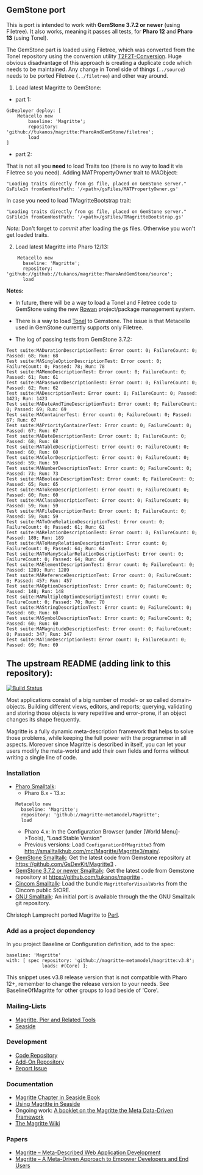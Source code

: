 ## GemStone port
This is port is intended to work with **GemStone 3.7.2 or newer** (using Filetree).  It also works, meaning it passes all tests, for **Pharo 12** and **Pharo 13** (using Tonel).

The GemStone part is loaded using Filetree, which was converted from the Tonel repository using the conversion utility [T2F2T-Conversion](https://github.com/GsDevKit/T2F2T-Conversion).  Huge obvious disadvantage of this approach is creating a duplicate code which needs to be maintained.  Any change in Tonel side of things (`../source`) needs to be ported Filetree (`../filetree`) and other way around.

 1) Load latest Magritte to GemStone:

 - part 1:

```Smalltalk
GsDeployer deploy: [
    Metacello new
        baseline: 'Magritte';
        repository: 'github://tukanos/magritte:PharoAndGemStone/filetree';
        load
]
```
 - part 2:

That is not all you **need** to load Traits too (there is no way to load it via Filetree so you need).
Adding MATPropertyOwner trait to MAObject:

```Smalltalk
"Loading traits directly from gs file, placed on GemStone server."
GsFileIn fromGemHostPath: '/<path>/gsFiles/MATPropertyOwner.gs'
```

In case you need to load TMagritteBootstrap trait:
```Smalltalk
"Loading traits directly from gs file, placed on GemStone server."
GsFileIn fromGemHostPath: '/<path>/gsFiles/TMagritteBootstrap.gs'
```

*Note:* Don't forget to *commit* after loading the gs files.  Otherwise you won't get loaded traits.

 2) Load latest Magritte into Pharo 12/13:

```Smalltalk
    Metacello new
      baseline: 'Magritte';
      repository: 'github://github://tukanos/magritte:PharoAndGemStone/source';
      load 
```

**Notes:**

 - In future, there will be a way to load a Tonel and Filetree code to GemStone using the new [Rowan](https://github.com/GemTalk/Rowan?tab=readme-ov-file) project/package management system.

 - There is a way to load [Tonel](https://github.com/GsDevKit/tonel/tree/gs_master) to Gemstone. The issue is that Metacello used in GemStone currently supports only Filetree.

 - The log of passing tests from GemStone 3.7.2:

```Smalltalk
Test suite:MADurationDescriptionTest: Error count: 0; FailureCount: 0; Passed: 68; Run: 68
Test suite:MASingleOptionDescriptionTest: Error count: 0; FailureCount: 0; Passed: 78; Run: 78
Test suite:MAMemoDescriptionTest: Error count: 0; FailureCount: 0; Passed: 61; Run: 61
Test suite:MAPasswordDescriptionTest: Error count: 0; FailureCount: 0; Passed: 62; Run: 62
Test suite:MADescriptionTest: Error count: 0; FailureCount: 0; Passed: 1423; Run: 1423
Test suite:MADateAndTimeDescriptionTest: Error count: 0; FailureCount: 0; Passed: 69; Run: 69
Test suite:MAContainerTest: Error count: 0; FailureCount: 0; Passed: 67; Run: 67
Test suite:MAPriorityContainerTest: Error count: 0; FailureCount: 0; Passed: 67; Run: 67
Test suite:MADateDescriptionTest: Error count: 0; FailureCount: 0; Passed: 68; Run: 68
Test suite:MATableDescriptionTest: Error count: 0; FailureCount: 0; Passed: 60; Run: 60
Test suite:MAColorDescriptionTest: Error count: 0; FailureCount: 0; Passed: 59; Run: 59
Test suite:MANumberDescriptionTest: Error count: 0; FailureCount: 0; Passed: 73; Run: 73
Test suite:MABooleanDescriptionTest: Error count: 0; FailureCount: 0; Passed: 65; Run: 65
Test suite:MATokenDescriptionTest: Error count: 0; FailureCount: 0; Passed: 60; Run: 60
Test suite:MAClassDescriptionTest: Error count: 0; FailureCount: 0; Passed: 59; Run: 59
Test suite:MAFileDescriptionTest: Error count: 0; FailureCount: 0; Passed: 59; Run: 59
Test suite:MAToOneRelationDescriptionTest: Error count: 0; FailureCount: 0; Passed: 61; Run: 61
Test suite:MARelationDescriptionTest: Error count: 0; FailureCount: 0; Passed: 189; Run: 189
Test suite:MAToManyRelationDescriptionTest: Error count: 0; FailureCount: 0; Passed: 64; Run: 64
Test suite:MAToManyScalarRelationDescriptionTest: Error count: 0; FailureCount: 0; Passed: 64; Run: 64
Test suite:MAElementDescriptionTest: Error count: 0; FailureCount: 0; Passed: 1289; Run: 1289
Test suite:MAReferenceDescriptionTest: Error count: 0; FailureCount: 0; Passed: 457; Run: 457
Test suite:MAOptionDescriptionTest: Error count: 0; FailureCount: 0; Passed: 148; Run: 148
Test suite:MAMultipleOptionDescriptionTest: Error count: 0; FailureCount: 0; Passed: 70; Run: 70
Test suite:MAStringDescriptionTest: Error count: 0; FailureCount: 0; Passed: 60; Run: 60
Test suite:MASymbolDescriptionTest: Error count: 0; FailureCount: 0; Passed: 60; Run: 60
Test suite:MAMagnitudeDescriptionTest: Error count: 0; FailureCount: 0; Passed: 347; Run: 347
Test suite:MATimeDescriptionTest: Error count: 0; FailureCount: 0; Passed: 69; Run: 69
```

## The upstream README (adding link to this repository):
[![Build Status](https://travis-ci.org/magritte-metamodel/magritte.svg?branch=master)](https://travis-ci.org/magritte-metamodel/magritte)

Most applications consist of a big number of model- or so called domain-objects. Building different views, editors, and reports; querying, validating and storing those objects is very repetitive and error-prone, if an object changes its shape frequently.

Magritte is a fully dynamic meta-description framework that helps to solve those problems, while keeping the full power with the programmer in all aspects. Moreover since Magritte is described in itself, you can let your users modify the meta-world and add their own fields and forms without writing a single line of code.

### Installation
  * [Pharo Smalltalk](http://www.pharo.org/):
    * Pharo 8.x - 13.x:
    ```smalltalk
    Metacello new
      baseline: 'Magritte';
      repository: 'github://magritte-metamodel/Magritte';
      load
       ```
    * Pharo 4.x: In the Configuration Browser (under [World Menu]->Tools), "Load Stable Version"
    * Previous versions: Load `ConfigurationOfMagritte3` from http://smalltalkhub.com/mc/Magritte/Magritte3/main/. 
  * [GemStone Smalltalk](http://seaside.gemstone.com/): Get the latest code from Gemstone repository at https://github.com/GsDevKit/Magritte3 .
  * [GemStone 3.7.2 or newer Smalltalk](https://gemtalksystems.com/): Get the latest code from Gemstone repository at https://github.com/tukanos/magritte .
  * [Cincom Smalltalk](http://www.cincomsmalltalk.com/): Load the bundle `MagritteForVisualWorks` from the Cincom public StORE.
  * [GNU Smalltalk](http://smalltalk.gnu.org/): An initial port is available through the the GNU Smalltalk git repository. 

Christoph Lamprecht ported Magritte to [Perl](http://sites.google.com/site/vlclamprecht/Home/perl).

### Add as a project dependency

In you project Baseline or Configuration definition, add to the spec:

```
baseline: 'Magritte' 
with: [ spec repository: 'github://magritte-metamodel/magritte:v3.8'; 
             loads: #(Core) ]; 
```

This snippet uses v3.8 release version that is not compatible with Pharo 12+, remember to change the release version to your needs. See BaselineOfMagritte for other groups to load beside of 'Core'.

### Mailing-Lists
  * [Magritte, Pier and Related Tools](https://www.iam.unibe.ch/mailman/listinfo/smallwiki)
  * [Seaside](http://lists.squeakfoundation.org/cgi-bin/mailman/listinfo/seaside)

### Development
  * [Code Repository](http://smalltalkhub.com/\#\!/~Magritte/Magritte3)
  * [Add-On Repository](http://smalltalkhub.com/\#\!/~Magritte/MagritteAddons)
  * [Report Issue](https://github.com/magritte-metamodel/magritte/issues)

### Documentation
  * [Magritte Chapter in Seaside Book](http://book.seaside.st/book/advanced/magritte)
  * [Using Magritte in Seaside](http://onsmalltalk.com/using-magritte-with-seaside)
  * Ongoing work: [A booklet on the Magritte the Meta Data-Driven Framework](https://github.com/SquareBracketAssociates/Booklet-Magritte)
  * [The Magritte Wiki](https://github.com/magritte-metamodel/magritte/wiki)
  
### Papers
  * [Magritte – Meta-Described Web Application Development](http://sdmeta.gforge.inria.fr/Teaching/Lille/0910-MetaModelisation/Magritte/Reng06a.pdf)
  * [Magritte – A Meta-Driven Approach to Empower Developers and End Users](http://scg.unibe.ch/archive/papers/Reng07aMagritte.pdf)
  
